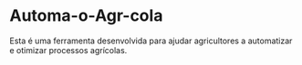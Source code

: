 # Automa-o-Agr-cola
Esta é uma ferramenta desenvolvida para ajudar agricultores a automatizar e otimizar processos agrícolas.
